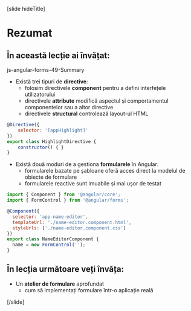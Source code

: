 [slide hideTitle]

# Rezumat

## În această lecție ai învățat:

js-angular-forms-49-Summary

- Există trei tipuri de **directive**:
    * folosim directivele **component** pentru a defini interfețele utilizatorului    
    * directivele **attribute** modifică aspectul și comportamentul componentelor sau a altor directive
    * directivele **structural** controlează layout-ul HTML

```js
@Directive({
    selector: '[appHighlight]' 
})
export class HighlightDirective {
    constructor() { }
}
```

- Există două moduri de a gestiona **formularele** în Angular:
    * formularele bazate pe șabloane oferă acces direct la modelul de obiecte de formulare
    * formularele reactive sunt imuabile și mai ușor de testat
    
```js
import { Component } from '@angular/core';
import { FormControl } from '@angular/forms';

@Component({
  selector: 'app-name-editor',
  templateUrl: './name-editor.component.html',
  styleUrls: ['./name-editor.component.css']
})
export class NameEditorComponent {
  name = new FormControl('');
}
```

## În lecția următoare veți învăța:

- Un **atelier de formulare** aprofundat 
    * cum să implementați formulare într-o aplicație reală

[/slide]
